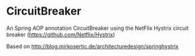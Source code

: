 # CircuitBreaker
An Spring AOP annotation CircuitBreaker using the NetFlix Hystrix circuit breaker (https://github.com/Netflix/Hystrix)

Based on http://blog.mirkosertic.de/architecturedesign/springhystrix
